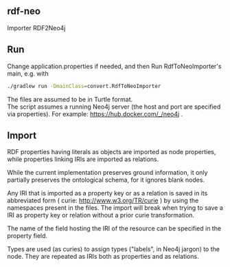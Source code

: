 ## rdf-neo

Importer RDF2Neo4j

## Run

Change application.properties if needed, and then Run RdfToNeoImporter's main,
e.g. with

```bash
./gradlew run -DmainClass=convert.RdfToNeoImporter
```

The files are assumed to be in Turtle format.<br/>
The script assumes a running Neo4j server (the host and port are specified via properties).
For example: https://hub.docker.com/_/neo4j .

## Import

RDF properties having literals as objects are imported as node properties, while properties linking IRIs are imported as
relations.

While the current implementation preserves ground information, it only partially preserves the ontological schema, for
it ignores blank nodes.

Any IRI that is imported as a property key or as a relation is saved in its abbreviated form (
curie: <a hef="http://www.w3.org/TR/curie">http://www.w3.org/TR/curie </a>) by using the namespaces present in the
files. The import will break when trying to save a IRI as property key or relation without a prior curie transformation.

The name of the field hosting the IRI of the resource can be specified in the property field.

Types are used (as curies) to assign types ("labels", in Neo4j jargon) to the node. They are repeated as IRIs both as
properties and as relations.
